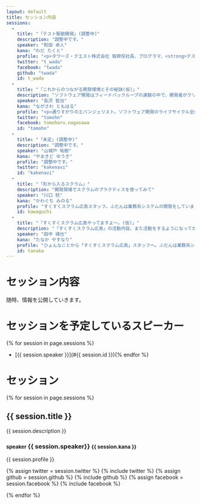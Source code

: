 ```yaml
---
layout: default
title: セッション内容
sessions:
  -
    title: "「テスト駆動開発」(調整中)"
    description: "調整中です。"
    speaker: "和田 卓人"
    kana: "わだ たくと"
    profile: "<p>タワーズ・クエスト株式会社 取締役社長、プログラマ、<strong>テスト駆動開発者</strong>。学生時代にソフトウェア工学を学び、オブジェクト指向分析/設計に傾倒する。その後様々な縁に導かれソフトウェアパターンやXP（eXtremeProgramming）を実践する人たちと出会い、後の<strong>テスト駆動開発</strong>の誕生を知る。<strong>テスト駆動開発</strong>に「完璧主義の呪い（完璧な設計を得るまではコードを書けないし良いシステムも出来ないという強迫観念）」を解いてもらってからは、文章を書いたり、講演を行ったり、ハンズオンイベントを開催するなどして、<strong>テスト駆動開発</strong>を広めようと努力している。</p><p>今日もグリーンバンド（<strong>テスト駆動開発者の証</strong>）を左手に着け、テストと共にコードを書いている。</p><p>『<a href=\"http://www.oreilly.co.jp/books/9784873114798/\">プログラマが知るべき97のこと</a>』<br>『<a href=\"http://www.oreilly.co.jp/books/9784873115894/\">SQLアンチパターン</a>』（オライリージャパン）監修。</p>"
    twitter: "t_wada"
    facebook: "twada"
    github: "twada"
    id: t_wada
  -
    title: "「これからのつながる開発環境とその秘訣(仮)」"
    description: "ソフトウェア開発はフィードバックループの連鎖の中で、開発者がクリエイティブな仕事を行い、アイデアをビジネス価値としてユーザーにデリバリーすることです。そこには複雑さ、未経験な分野への挑戦があり、協調することで問題に立ち向かっていくことが求められます。このセッションでは、最新の開発環境がいかに重要なのかをご紹介します。"
    speaker: "長沢 智治"
    kana: "ながさわ ともはる"
    profile: "<p>通りすがりのエバンジェリスト。ソフトウェア開発のライフサイクル全般を経験したのち、開発者から開発者を支援するコンサルタントやアーキテクト、エバンジェリストを経験。リアル、バーチャル関係なく、通りすがりながらなにかお手伝いできないかを考え、行動する日々。趣味は、海水魚飼育と仮面ライダー。</p><p>『<a href=\"http://www.amazon.co.jp/%E3%82%A2%E3%82%B8%E3%83%A3%E3%82%A4%E3%83%AB%E3%82%BD%E3%83%95%E3%83%88%E3%82%A6%E3%82%A7%E3%82%A2%E3%82%A8%E3%83%B3%E3%82%B8%E3%83%8B%E3%82%A2%E3%83%AA%E3%83%B3%E3%82%B0-%E5%9F%BA%E6%9C%AC%E6%A6%82%E5%BF%B5%E3%81%8B%E3%82%89%E7%B6%99%E7%B6%9A%E7%9A%84%E3%83%95%E3%82%A3%E3%83%BC%E3%83%89%E3%83%90%E3%83%83%E3%82%AF%E3%81%BE%E3%81%A7-%E3%83%9E%E3%82%A4%E3%82%AF%E3%83%AD%E3%82%BD%E3%83%95%E3%83%88%E9%96%A2%E9%80%A3%E6%9B%B8-Sam-Guckenheimer/dp/4822294684\" target=\"_blank\">アジャイルソフトウェアエンジニアリング</a>』<br>（日経BP）監訳者代表</p><p>Blog: <a href=\"http://softwareengineeringplatform.com\" target=\"_blank\">softwareengineeringplatform.com</a>, <a href=\"http://blogs.itmedia.co.jp/nagap/\" target=\"_blank\">ITとビジネスの可能性</a></p>"
    twitter: "tomohn"
    facebook: tomoharu.nagasawa
    id: "tomohn"
  -
    title: "「未定」(調整中)"
    description: "調整中です。"
    speaker: "山城戸 祐樹"
    kana: "やまきど ゆうき"
    profile: "調整中です。"
    twitter: "kakenavi"
    id: "kakenavi"
  -
    title: "「形から入るスクラム」"
    description: "開発現場でスクラムのプラクティスを使ってみて"
    speaker: "川口 稔"
    kana: "かわぐち みのる"
    profile: "すくすくスクラム広島スタッフ。ふだんは業務系システムの開発をしています。よく使うのはJava/JavaScriptなど。下請けプログラマでも、開発現場をいい感じにするために、「何かできることはないかなぁ」と、考えている。"
    id: kawaguchi
  -
    title: "「すくすくスクラム広島やってますよ～。(仮)」"
    description: "「すくすくスクラム広島」の活動内容、また活動をするようになってからの変化。活動することの伝播を目指す。"
    speaker: "田中 靖也"
    kana: "たなか やすなり"
    profile: "ひょんなことから「すくすくスクラム広島」スタッフへ。ふだんは業務系システムのSE的なお仕事をしている。チームパフォーマンスの最大化を意識し、継続的に成果を出し続けることを目標にしている。"
    id: tanaka
---
```


# セッション内容

随時、情報を公開していきます。

# セッションを予定しているスピーカー

{% for session in page.sessions %}
* [{{ session.speaker }}](#{{ session.id }}){% endfor %}

# セッション

{% for session in page.sessions %}
<div class="session">
<h2 class="session-title">{{ session.title }}</h2>

<p>{{ session.description }}</p>

<h3 id="{{ session.id }}">
  <small>speaker</small> {{ session.speaker}} <small>{{ session.kana }}</small></h3>
{{ session.profile }}
<p>
{% assign twitter = session.twitter %}
{% include twitter %}
{% assign github = session.github %}
{% include github %}
{% assign facebook = session.facebook %}
{% include facebook %}
</p>
</div>
{% endfor %}
